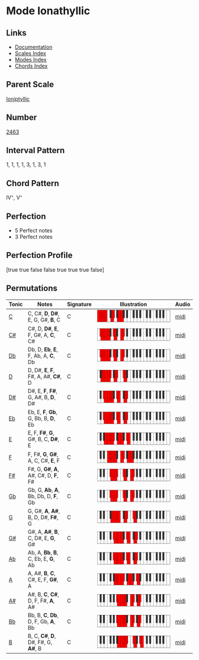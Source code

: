 # Mode Ionathyllic

## Links

- [Documentation](README.md)
- [Scales Index](Scales.md)
- [Modes Index](Modes.md)
- [Chords Index](Chords.md)

## Parent Scale

[Ioniptyllic](ScaleIoniptyllic.md)

## Number

[2463](https://ianring.com/musictheory/scales/2463)

## Interval Pattern

1, 1, 1, 1, 3, 1, 3, 1

## Chord Pattern

IV⁺, V⁺

## Perfection

- 5 Perfect notes
- 3 Perfect notes

## Perfection Profile

[true true false false true true true false]

## Permutations

| Tonic | Notes | Signature | Illustration | Audio |
|-------|-------|-----------|--------------|-------|
| [C](ModeCNaturalIonathyllic.md) | C, C#, **D**, **D#**, E, G, G#, **B**, C | C | ![CNaturalIonathyllic](ModeCNaturalIonathyllic.png) | [midi](https://github.com/edipermadi/music/blob/main/docs/ModeCNaturalIonathyllic.mid?raw=true) |
| [C#](ModeCSharpIonathyllic.md) | C#, D, **D#**, **E**, F, G#, A, **C**, C# | C | ![CSharpIonathyllic](ModeCSharpIonathyllic.png) | [midi](https://github.com/edipermadi/music/blob/main/docs/ModeCSharpIonathyllic.mid?raw=true) |
| [Db](ModeDFlatIonathyllic.md) | Db, D, **Eb**, **E**, F, Ab, A, **C**, Db | C | ![DFlatIonathyllic](ModeDFlatIonathyllic.png) | [midi](https://github.com/edipermadi/music/blob/main/docs/ModeDFlatIonathyllic.mid?raw=true) |
| [D](ModeDNaturalIonathyllic.md) | D, D#, **E**, **F**, F#, A, A#, **C#**, D | C | ![DNaturalIonathyllic](ModeDNaturalIonathyllic.png) | [midi](https://github.com/edipermadi/music/blob/main/docs/ModeDNaturalIonathyllic.mid?raw=true) |
| [D#](ModeDSharpIonathyllic.md) | D#, E, **F**, **F#**, G, A#, B, **D**, D# | C | ![DSharpIonathyllic](ModeDSharpIonathyllic.png) | [midi](https://github.com/edipermadi/music/blob/main/docs/ModeDSharpIonathyllic.mid?raw=true) |
| [Eb](ModeEFlatIonathyllic.md) | Eb, E, **F**, **Gb**, G, Bb, B, **D**, Eb | C | ![EFlatIonathyllic](ModeEFlatIonathyllic.png) | [midi](https://github.com/edipermadi/music/blob/main/docs/ModeEFlatIonathyllic.mid?raw=true) |
| [E](ModeENaturalIonathyllic.md) | E, F, **F#**, **G**, G#, B, C, **D#**, E | C | ![ENaturalIonathyllic](ModeENaturalIonathyllic.png) | [midi](https://github.com/edipermadi/music/blob/main/docs/ModeENaturalIonathyllic.mid?raw=true) |
| [F](ModeFNaturalIonathyllic.md) | F, F#, **G**, **G#**, A, C, C#, **E**, F | C | ![FNaturalIonathyllic](ModeFNaturalIonathyllic.png) | [midi](https://github.com/edipermadi/music/blob/main/docs/ModeFNaturalIonathyllic.mid?raw=true) |
| [F#](ModeFSharpIonathyllic.md) | F#, G, **G#**, **A**, A#, C#, D, **F**, F# | C | ![FSharpIonathyllic](ModeFSharpIonathyllic.png) | [midi](https://github.com/edipermadi/music/blob/main/docs/ModeFSharpIonathyllic.mid?raw=true) |
| [Gb](ModeGFlatIonathyllic.md) | Gb, G, **Ab**, **A**, Bb, Db, D, **F**, Gb | C | ![GFlatIonathyllic](ModeGFlatIonathyllic.png) | [midi](https://github.com/edipermadi/music/blob/main/docs/ModeGFlatIonathyllic.mid?raw=true) |
| [G](ModeGNaturalIonathyllic.md) | G, G#, **A**, **A#**, B, D, D#, **F#**, G | C | ![GNaturalIonathyllic](ModeGNaturalIonathyllic.png) | [midi](https://github.com/edipermadi/music/blob/main/docs/ModeGNaturalIonathyllic.mid?raw=true) |
| [G#](ModeGSharpIonathyllic.md) | G#, A, **A#**, **B**, C, D#, E, **G**, G# | C | ![GSharpIonathyllic](ModeGSharpIonathyllic.png) | [midi](https://github.com/edipermadi/music/blob/main/docs/ModeGSharpIonathyllic.mid?raw=true) |
| [Ab](ModeAFlatIonathyllic.md) | Ab, A, **Bb**, **B**, C, Eb, E, **G**, Ab | C | ![AFlatIonathyllic](ModeAFlatIonathyllic.png) | [midi](https://github.com/edipermadi/music/blob/main/docs/ModeAFlatIonathyllic.mid?raw=true) |
| [A](ModeANaturalIonathyllic.md) | A, A#, **B**, **C**, C#, E, F, **G#**, A | C | ![ANaturalIonathyllic](ModeANaturalIonathyllic.png) | [midi](https://github.com/edipermadi/music/blob/main/docs/ModeANaturalIonathyllic.mid?raw=true) |
| [A#](ModeASharpIonathyllic.md) | A#, B, **C**, **C#**, D, F, F#, **A**, A# | C | ![ASharpIonathyllic](ModeASharpIonathyllic.png) | [midi](https://github.com/edipermadi/music/blob/main/docs/ModeASharpIonathyllic.mid?raw=true) |
| [Bb](ModeBFlatIonathyllic.md) | Bb, B, **C**, **Db**, D, F, Gb, **A**, Bb | C | ![BFlatIonathyllic](ModeBFlatIonathyllic.png) | [midi](https://github.com/edipermadi/music/blob/main/docs/ModeBFlatIonathyllic.mid?raw=true) |
| [B](ModeBNaturalIonathyllic.md) | B, C, **C#**, **D**, D#, F#, G, **A#**, B | C | ![BNaturalIonathyllic](ModeBNaturalIonathyllic.png) | [midi](https://github.com/edipermadi/music/blob/main/docs/ModeBNaturalIonathyllic.mid?raw=true) |
